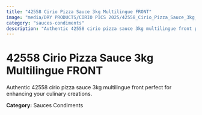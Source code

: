 ```yaml
---
title: "42558 Cirio Pizza Sauce 3kg Multilingue FRONT"
image: "media/DRY PRODUCTS/CIRIO PICS 2025/42558_Cirio_Pizza_Sauce_3kg_Multilingue_FRONT.jpg"
category: "sauces-condiments"
description: "Authentic 42558 cirio pizza sauce 3kg multilingue front perfect for enhancing your culinary creations."
---
```


# 42558 Cirio Pizza Sauce 3kg Multilingue FRONT

Authentic 42558 cirio pizza sauce 3kg multilingue front perfect for enhancing your culinary creations.

**Category:** Sauces Condiments
